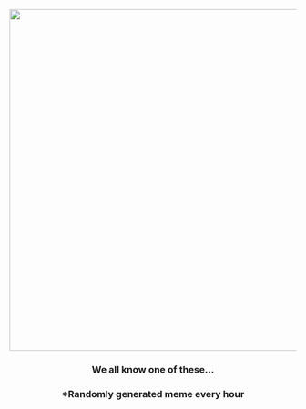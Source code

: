 <p align="center">
        <img src="https://i.redd.it/o8j1qamikjt81.jpg" width="600" height="600">
        </p>
        <h3 align="center">We all know one of these...</h3>
        <h3 align="center">*Randomly generated meme every hour</h3>
    